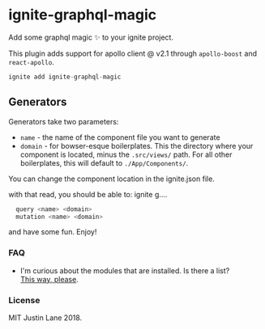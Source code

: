 # ignite-graphql-magic

Add some graphql magic :sparkles: to your ignite project.

This plugin adds support for apollo client @ v2.1 through `apollo-boost` and `react-apollo`.

```js
ignite add ignite-graphql-magic
```
## Generators
Generators take two parameters: 

* `name` - the name of the component file you want to generate
* `domain` - for bowser-esque boilerplates. This the directory where your component is located, minus the `.src/views/` path. For all other boilerplates, this will default to `./App/Components/`.

You can change the component location in the ignite.json file.

with that read, you should be able to: ignite g....
```js
  query <name> <domain>
  mutation <name> <domain>  
```
and have some fun. Enjoy!

### FAQ

* I'm curious about the modules that are installed. Is there a list? <br>
[This way, please](https://github.com/juddey/ignite-graphql-magic/blob/master/constants.js#L2).

### License 
MIT Justin Lane 2018.

